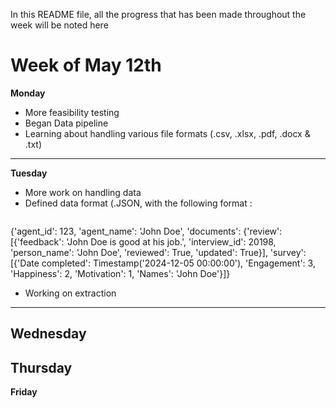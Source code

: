 In this README file, all the progress that has been made throughout the week will be noted here

# Week of May 12th
**Monday**
- More feasibility testing
- Began Data pipeline
- Learning about handling various file formats (.csv, .xlsx, .pdf, .docx & .txt)
---
**Tuesday**
- More work on handling data
- Defined data format (.JSON, with the following format :
  ```json
{'agent_id': 123,
  'agent_name': 'John Doe',
  'documents': {'review': [{'feedback': 'John Doe is good at his job.',
                            'interview_id': 20198,
                            'person_name': 'John Doe',
                            'reviewed': True,
                            'updated': True}],
                'survey': [{'Date completed': Timestamp('2024-12-05 00:00:00'),
                            'Engagement': 3,
                            'Happiness': 2,
                            'Motivation': 1,
                            'Names': 'John Doe'}]}
- Working on extraction
---
**Wednesday**
---
**Thursday**
---
**Friday**

